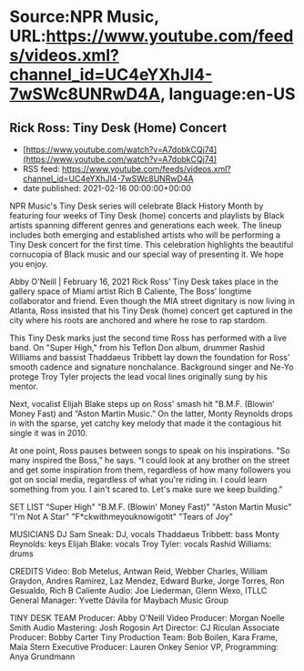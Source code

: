 # Source:NPR Music, URL:https://www.youtube.com/feeds/videos.xml?channel_id=UC4eYXhJI4-7wSWc8UNRwD4A, language:en-US

## Rick Ross: Tiny Desk (Home) Concert
 - [https://www.youtube.com/watch?v=A7dobkCQj74](https://www.youtube.com/watch?v=A7dobkCQj74)
 - RSS feed: https://www.youtube.com/feeds/videos.xml?channel_id=UC4eYXhJI4-7wSWc8UNRwD4A
 - date published: 2021-02-16 00:00:00+00:00

NPR Music's Tiny Desk series will celebrate Black History Month by featuring four weeks of Tiny Desk (home) concerts and playlists by Black artists spanning different genres and generations each week. The lineup includes both emerging and established artists who will be performing a Tiny Desk concert for the first time. This celebration highlights the beautiful cornucopia of Black music and our special way of presenting it. We hope you enjoy.

Abby O'Neill | February 16, 2021
Rick Ross’ Tiny Desk takes place in the gallery space of Miami artist Rich B Caliente, The Boss’ longtime collaborator and friend. Even though the MIA street dignitary is now living in Atlanta, Ross insisted that his Tiny Desk (home) concert get captured in the city where his roots are anchored and where he rose to rap stardom. 

This Tiny Desk marks just the second time Ross has performed with a live band. On "Super High," from his Teflon Don album, drummer Rashid Williams and bassist Thaddaeus Tribbett lay down the foundation for Ross’ smooth cadence and signature nonchalance. Background singer and Ne-Yo protege Troy Tyler projects the lead vocal lines originally sung by his mentor. 

Next, vocalist Elijah Blake steps up on Ross' smash hit "B.M.F. (Blowin’ Money Fast) and “Aston Martin Music.” On the latter, Monty Reynolds drops in with the sparse, yet catchy key melody that made it the contagious hit single it was in 2010.

At one point, Ross pauses between songs to speak on his inspirations. "So many inspired the Boss,” he says. “I could look at any brother on the street and get some inspiration from them, regardless of how many followers you got on social media, regardless of what you're riding in. I could learn something from you. I ain't scared to. Let's make sure we keep building." 

SET LIST
"Super High"
"B.M.F. (Blowin' Money Fast)"
"Aston Martin Music"
"I'm Not A Star"
"F*ckwithmeyouknowigotit"
"Tears of Joy"

MUSICIANS
DJ Sam Sneak: DJ, vocals
Thaddaeus Tribbett: bass
Monty Reynolds: keys
Elijah Blake: vocals
Troy Tyler: vocals
Rashid Williams: drums

CREDITS
Video: Bob Metelus, Antwan Reid, Webber Charles, William Graydon, Andres Ramirez, Laz Mendez, Edward Burke, Jorge Torres, Ron Gesualdo, Rich B Caliente
Audio: Joe Liederman, Glenn Wexo, ITLLC
General Manager: Yvette Dávila for Maybach Music Group

TINY DESK TEAM
Producer: Abby O'Neill
Video Producer: Morgan Noelle Smith
Audio Mastering: Josh Rogosin
Art Director: CJ Riculan
Associate Producer: Bobby Carter
Tiny Production Team: Bob Boilen, Kara Frame, Maia Stern
Executive Producer: Lauren Onkey
Senior VP, Programming: Anya Grundmann

